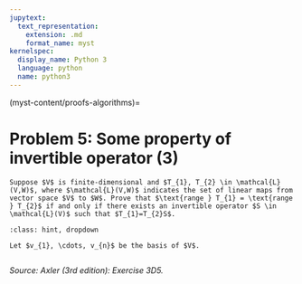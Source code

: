 ```yaml
---
jupytext:
  text_representation:
    extension: .md
    format_name: myst
kernelspec:
  display_name: Python 3
  language: python
  name: python3
---
```


(myst-content/proofs-algorithms)=
# Problem 5: Some property of invertible operator (3)

```{admonition} Problem 5
Suppose $V$ is finite-dimensional and $T_{1}, T_{2} \in \mathcal{L}(V,W)$, where $\mathcal{L}(V,W)$ indicates the set of linear maps from vector space $V$ to $W$. Prove that $\text{range } T_{1} = \text{range } T_{2}$ if and only if there exists an invertible operator $S \in \mathcal{L}(V)$ such that $T_{1}=T_{2}S$.

```



```{admonition} Solution
:class: hint, dropdown

Let $v_{1}, \cdots, v_{n}$ be the basis of $V$.


```


_Source: Axler (3rd edition):  Exercise 3D5._